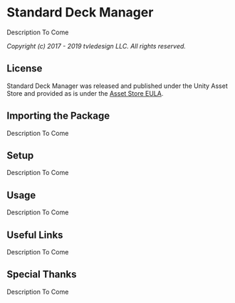 # Standard Deck Manager
Description To Come

_Copyright (c) 2017 - 2019 tvledesign LLC. All rights reserved._

## License
Standard Deck Manager was released and published under the Unity Asset Store and provided as is under the [Asset Store EULA](https://unity3d.com/legal/as_terms).

## Importing the Package
Description To Come
        
## Setup
Description To Come
    
## Usage
Description To Come

## Useful Links
Description To Come
    
## Special Thanks
Description To Come